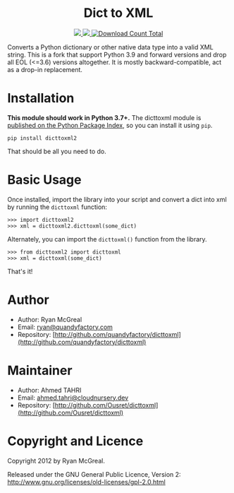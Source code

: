 <h1 align="center">Dict to XML</h1>

<p align="center">
  <a href="https://pypi.org/project/dicttoxml2">
    <img src="https://img.shields.io/pypi/pyversions/dicttoxml2.svg?orange=blue" />
  </a>
  <a href="https://codecov.io/gh/Ousret/dicttoxml">
      <img src="https://codecov.io/gh/Ousret/dicttoxml/branch/master/graph/badge.svg" />
  </a>
  <a href="https://pepy.tech/project/dicttoxml2/">
    <img alt="Download Count Total" src="https://pepy.tech/badge/dicttoxml2/month" />
  </a>
</p>

Converts a Python dictionary or other native data type into a valid XML string. 
This is a fork that support Python 3.9 and forward versions and drop all EOL (<=3.6) versions altogether.
It is mostly backward-compatible, act as a drop-in replacement.

Installation
============

**This module should work in Python 3.7+.**
The dicttoxml module is [published on the Python Package Index](https://pypi.python.org/pypi/dicttoxml2), so you can install it using `pip`.

    pip install dicttoxml2

That should be all you need to do.

Basic Usage
===========

Once installed, import the library into your script and convert a dict into xml by running the `dicttoxml` function:

    >>> import dicttoxml2
    >>> xml = dicttoxml2.dicttoxml(some_dict)

Alternately, you can import the `dicttoxml()` function from the library.

    >>> from dicttoxml2 import dicttoxml
    >>> xml = dicttoxml(some_dict)

That's it!

Author
======

* Author: Ryan McGreal
* Email: [ryan@quandyfactory.com](mailto:ryan@quandyfactory.com)
* Repository: [http://github.com/quandyfactory/dicttoxml](http://github.com/quandyfactory/dicttoxml)

Maintainer
==========

* Author: Ahmed TAHRI
* Email: [ahmed.tahri@cloudnursery.dev](mailto:ahmed.tahri@cloudnursery.dev)
* Repository: [http://github.com/Ousret/dicttoxml](http://github.com/Ousret/dicttoxml)

Copyright and Licence
=====================

Copyright 2012 by Ryan McGreal. 

Released under the GNU General Public Licence, Version 2:  
<http://www.gnu.org/licenses/old-licenses/gpl-2.0.html>

